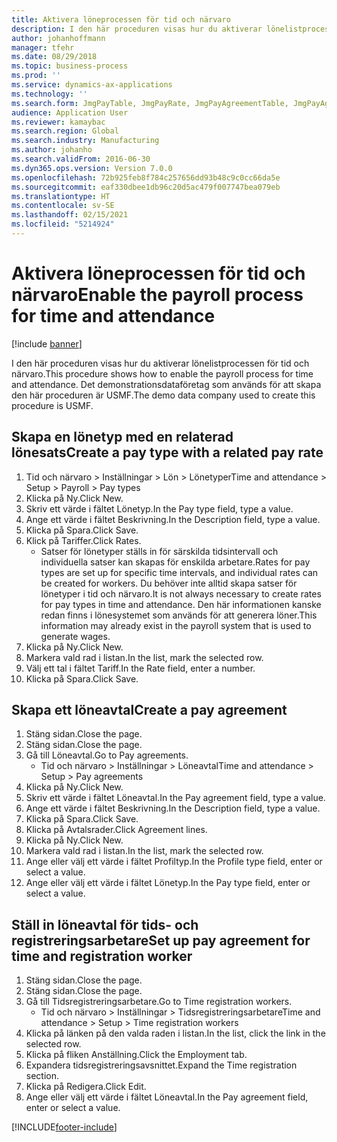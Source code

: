 ```yaml
---
title: Aktivera löneprocessen för tid och närvaro
description: I den här proceduren visas hur du aktiverar lönelistprocessen för tid och närvaro.
author: johanhoffmann
manager: tfehr
ms.date: 08/29/2018
ms.topic: business-process
ms.prod: ''
ms.service: dynamics-ax-applications
ms.technology: ''
ms.search.form: JmgPayTable, JmgPayRate, JmgPayAgreementTable, JmgPayAgreementLine, HcmWorker
audience: Application User
ms.reviewer: kamaybac
ms.search.region: Global
ms.search.industry: Manufacturing
ms.author: johanho
ms.search.validFrom: 2016-06-30
ms.dyn365.ops.version: Version 7.0.0
ms.openlocfilehash: 72b925feb8f784c257656dd93b48c9c0cc66da5e
ms.sourcegitcommit: eaf330dbee1db96c20d5ac479f007747bea079eb
ms.translationtype: HT
ms.contentlocale: sv-SE
ms.lasthandoff: 02/15/2021
ms.locfileid: "5214924"
---
```

# <a name="enable-the-payroll-process-for-time-and-attendance"></a><span data-ttu-id="0ede7-103">Aktivera löneprocessen för tid och närvaro</span><span class="sxs-lookup"><span data-stu-id="0ede7-103">Enable the payroll process for time and attendance</span></span>

[!include [banner](../../includes/banner.md)]

<span data-ttu-id="0ede7-104">I den här proceduren visas hur du aktiverar lönelistprocessen för tid och närvaro.</span><span class="sxs-lookup"><span data-stu-id="0ede7-104">This procedure shows how to enable the payroll process for time and attendance.</span></span> <span data-ttu-id="0ede7-105">Det demonstrationsdataföretag som används för att skapa den här proceduren är USMF.</span><span class="sxs-lookup"><span data-stu-id="0ede7-105">The demo data company used to create this procedure is USMF.</span></span>


## <a name="create-a-pay-type-with-a-related-pay-rate"></a><span data-ttu-id="0ede7-106">Skapa en lönetyp med en relaterad lönesats</span><span class="sxs-lookup"><span data-stu-id="0ede7-106">Create a pay type with a related pay rate</span></span>
1. <span data-ttu-id="0ede7-107">Tid och närvaro > Inställningar > Lön > Lönetyper</span><span class="sxs-lookup"><span data-stu-id="0ede7-107">Time and attendance > Setup > Payroll > Pay types</span></span>
2. <span data-ttu-id="0ede7-108">Klicka på Ny.</span><span class="sxs-lookup"><span data-stu-id="0ede7-108">Click New.</span></span>
3. <span data-ttu-id="0ede7-109">Skriv ett värde i fältet Lönetyp.</span><span class="sxs-lookup"><span data-stu-id="0ede7-109">In the Pay type field, type a value.</span></span>
4. <span data-ttu-id="0ede7-110">Ange ett värde i fältet Beskrivning.</span><span class="sxs-lookup"><span data-stu-id="0ede7-110">In the Description field, type a value.</span></span>
5. <span data-ttu-id="0ede7-111">Klicka på Spara.</span><span class="sxs-lookup"><span data-stu-id="0ede7-111">Click Save.</span></span>
6. <span data-ttu-id="0ede7-112">Klick på Tariffer.</span><span class="sxs-lookup"><span data-stu-id="0ede7-112">Click Rates.</span></span>
    * <span data-ttu-id="0ede7-113">Satser för lönetyper ställs in för särskilda tidsintervall och individuella satser kan skapas för enskilda arbetare.</span><span class="sxs-lookup"><span data-stu-id="0ede7-113">Rates for pay types are set up for specific time intervals, and individual rates can be created for workers.</span></span> <span data-ttu-id="0ede7-114">Du behöver inte alltid skapa satser för lönetyper i tid och närvaro.</span><span class="sxs-lookup"><span data-stu-id="0ede7-114">It is not always necessary to create rates for pay types in time and attendance.</span></span> <span data-ttu-id="0ede7-115">Den här informationen kanske redan finns i lönesystemet som används för att generera löner.</span><span class="sxs-lookup"><span data-stu-id="0ede7-115">This information may already exist in the payroll system that is used to generate wages.</span></span>  
7. <span data-ttu-id="0ede7-116">Klicka på Ny.</span><span class="sxs-lookup"><span data-stu-id="0ede7-116">Click New.</span></span>
8. <span data-ttu-id="0ede7-117">Markera vald rad i listan.</span><span class="sxs-lookup"><span data-stu-id="0ede7-117">In the list, mark the selected row.</span></span>
9. <span data-ttu-id="0ede7-118">Välj ett tal i fältet Tariff.</span><span class="sxs-lookup"><span data-stu-id="0ede7-118">In the Rate field, enter a number.</span></span>
10. <span data-ttu-id="0ede7-119">Klicka på Spara.</span><span class="sxs-lookup"><span data-stu-id="0ede7-119">Click Save.</span></span>

## <a name="create-a-pay-agreement"></a><span data-ttu-id="0ede7-120">Skapa ett löneavtal</span><span class="sxs-lookup"><span data-stu-id="0ede7-120">Create a pay agreement</span></span>
1. <span data-ttu-id="0ede7-121">Stäng sidan.</span><span class="sxs-lookup"><span data-stu-id="0ede7-121">Close the page.</span></span>
2. <span data-ttu-id="0ede7-122">Stäng sidan.</span><span class="sxs-lookup"><span data-stu-id="0ede7-122">Close the page.</span></span>
3. <span data-ttu-id="0ede7-123">Gå till Löneavtal.</span><span class="sxs-lookup"><span data-stu-id="0ede7-123">Go to Pay agreements.</span></span>
    * <span data-ttu-id="0ede7-124">Tid och närvaro > Inställningar > Löneavtal</span><span class="sxs-lookup"><span data-stu-id="0ede7-124">Time and attendance > Setup > Pay agreements</span></span>  
4. <span data-ttu-id="0ede7-125">Klicka på Ny.</span><span class="sxs-lookup"><span data-stu-id="0ede7-125">Click New.</span></span>
5. <span data-ttu-id="0ede7-126">Skriv ett värde i fältet Löneavtal.</span><span class="sxs-lookup"><span data-stu-id="0ede7-126">In the Pay agreement field, type a value.</span></span>
6. <span data-ttu-id="0ede7-127">Ange ett värde i fältet Beskrivning.</span><span class="sxs-lookup"><span data-stu-id="0ede7-127">In the Description field, type a value.</span></span>
7. <span data-ttu-id="0ede7-128">Klicka på Spara.</span><span class="sxs-lookup"><span data-stu-id="0ede7-128">Click Save.</span></span>
8. <span data-ttu-id="0ede7-129">Klicka på Avtalsrader.</span><span class="sxs-lookup"><span data-stu-id="0ede7-129">Click Agreement lines.</span></span>
9. <span data-ttu-id="0ede7-130">Klicka på Ny.</span><span class="sxs-lookup"><span data-stu-id="0ede7-130">Click New.</span></span>
10. <span data-ttu-id="0ede7-131">Markera vald rad i listan.</span><span class="sxs-lookup"><span data-stu-id="0ede7-131">In the list, mark the selected row.</span></span>
11. <span data-ttu-id="0ede7-132">Ange eller välj ett värde i fältet Profiltyp.</span><span class="sxs-lookup"><span data-stu-id="0ede7-132">In the Profile type field, enter or select a value.</span></span>
12. <span data-ttu-id="0ede7-133">Ange eller välj ett värde i fältet Lönetyp.</span><span class="sxs-lookup"><span data-stu-id="0ede7-133">In the Pay type field, enter or select a value.</span></span>

## <a name="set-up-pay-agreement-for-time-and-registration-worker"></a><span data-ttu-id="0ede7-134">Ställ in löneavtal för tids- och registreringsarbetare</span><span class="sxs-lookup"><span data-stu-id="0ede7-134">Set up pay agreement for time and registration worker</span></span>
1. <span data-ttu-id="0ede7-135">Stäng sidan.</span><span class="sxs-lookup"><span data-stu-id="0ede7-135">Close the page.</span></span>
2. <span data-ttu-id="0ede7-136">Stäng sidan.</span><span class="sxs-lookup"><span data-stu-id="0ede7-136">Close the page.</span></span>
3. <span data-ttu-id="0ede7-137">Gå till Tidsregistreringsarbetare.</span><span class="sxs-lookup"><span data-stu-id="0ede7-137">Go to Time registration workers.</span></span>
    * <span data-ttu-id="0ede7-138">Tid och närvaro > Inställningar > Tidsregistreringsarbetare</span><span class="sxs-lookup"><span data-stu-id="0ede7-138">Time and attendance > Setup > Time registration workers</span></span>  
4. <span data-ttu-id="0ede7-139">Klicka på länken på den valda raden i listan.</span><span class="sxs-lookup"><span data-stu-id="0ede7-139">In the list, click the link in the selected row.</span></span>
5. <span data-ttu-id="0ede7-140">Klicka på fliken Anställning.</span><span class="sxs-lookup"><span data-stu-id="0ede7-140">Click the Employment tab.</span></span>
6. <span data-ttu-id="0ede7-141">Expandera tidsregistreringsavsnittet.</span><span class="sxs-lookup"><span data-stu-id="0ede7-141">Expand the Time registration section.</span></span>
7. <span data-ttu-id="0ede7-142">Klicka på Redigera.</span><span class="sxs-lookup"><span data-stu-id="0ede7-142">Click Edit.</span></span>
8. <span data-ttu-id="0ede7-143">Ange eller välj ett värde i fältet Löneavtal.</span><span class="sxs-lookup"><span data-stu-id="0ede7-143">In the Pay agreement field, enter or select a value.</span></span>



[!INCLUDE[footer-include](../../../includes/footer-banner.md)]